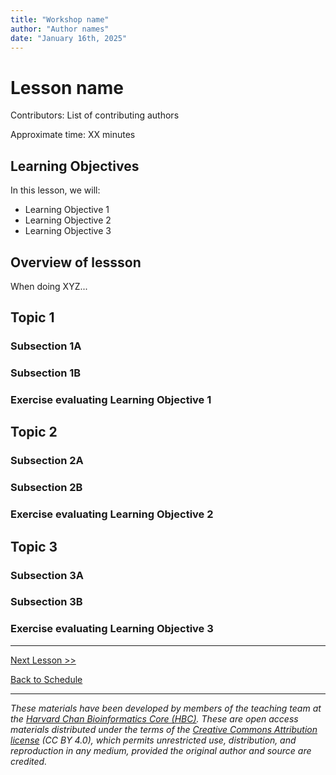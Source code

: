 ```yaml
---
title: "Workshop name"
author: "Author names"
date: "January 16th, 2025"
---
```


# Lesson name

Contributors: List of contributing authors

Approximate time: XX minutes

## Learning Objectives 

In this lesson, we will:
- Learning Objective 1
- Learning Objective 2
- Learning Objective 3

## Overview of lessson

When doing XYZ...

## Topic 1

### Subsection 1A

### Subsection 1B

### Exercise evaluating Learning Objective 1

## Topic 2

### Subsection 2A

### Subsection 2B

### Exercise evaluating Learning Objective 2

## Topic 3

### Subsection 3A

### Subsection 3B

### Exercise evaluating Learning Objective 3

***

[Next Lesson >>](12_lesson.md)

[Back to Schedule](../schedule/README.md)

***

*These materials have been developed by members of the teaching team at the [Harvard Chan Bioinformatics Core (HBC)](http://bioinformatics.sph.harvard.edu/). These are open access materials distributed under the terms of the [Creative Commons Attribution license](https://creativecommons.org/licenses/by/4.0/) (CC BY 4.0), which permits unrestricted use, distribution, and reproduction in any medium, provided the original author and source are credited.*
